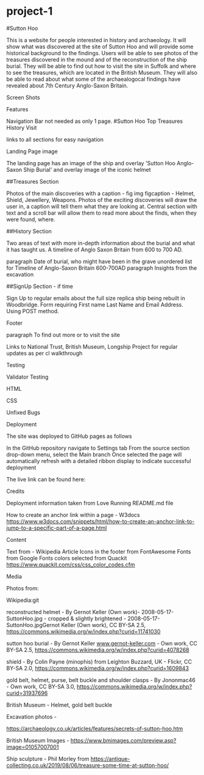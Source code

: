 # project-1
#Sutton Hoo

This is a website for people interested in history and archaeology. It will show what was discovered at the site of Sutton Hoo and will provide some historical background to the findings. Users will be able to see photos of the treasures discovered in the mound and of the reconstruction of the ship burial. They will be able to find out how to visit the site in Suffolk and where to see the treasures, which are located in the British Museum. They will also be able to read about what some of the archaealogocal findings have revealed about 7th Century Anglo-Saxon Britain.

Screen Shots

Features

Navigation Bar not needed as only 1 page. 
#Sutton Hoo           Top  Treasures  History  Visit

links to all sections for easy navigation


Landing Page image

The landing page has an image of the ship and overlay 'Sutton Hoo Anglo-Saxon Ship Burial' and overlay image of the iconic helmet


##Treasures Section

Photos of the main discoveries with a caption - fig img figcaption - Helmet, Shield, Jewellery, Weapons. Photos of the exciting discoveries will draw the user in, a caption will tell them what they are looking at. Central section with text and a scroll bar will allow them to read more about the finds, when they were found, where. 

##History Section

Two areas of text with more in-depth information about the burial and what it has taught us. A timeline of Anglo Saxon Britain from 600 to 700 AD. 

paragraph Date of burial, who might have been in the grave 
                                                                                                      unordered list for Timeline of Anglo-Saxon Britain 600-700AD
paragraph Insights from the excavation



##SignUp Section - if time

Sign Up to regular emails about the full size replica ship being rebuilt in Woodbridge. Form requiring First name Last Name and Email Address. Using POST method. 

Footer


paragraph To find out more or to visit the site

Links to National Trust, British Museum, Longship Project for regular updates as per cl walkthrough

Testing



Validator Testing

HTML

CSS



Unfixed Bugs


Deployment

The site was deployed to GitHub pages as follows

In the GitHub repository navigate to Settings tab
From the source section drop-down menu, select the Main branch
Once selected the page will automatically refresh with a detailed ribbon display to indicate successful deployment

The live link can be found here:  

Credits

Deployment information taken from Love Running README.md file

How to create an anchor link within a page - W3docs https://www.w3docs.com/snippets/html/how-to-create-an-anchor-link-to-jump-to-a-specific-part-of-a-page.html


Content 

Text from - Wikipedia Article
Icons in the footer from FontAwesome
Fonts from Google Fonts
colors selected from Quackit https://www.quackit.com/css/css_color_codes.cfm


Media

Photos from:

Wikipedia:git

reconstructed helmet - By Gernot Keller (Own work)- 2008-05-17-SuttonHoo.jpg - cropped &amp; slightly brightened - 2008-05-17-SuttonHoo.jpgGernot Keller (Own work), CC BY-SA 2.5, https://commons.wikimedia.org/w/index.php?curid=11741030

sutton hoo burial - By Gernot Keller www.gernot-keller.com - Own work, CC BY-SA 2.5, https://commons.wikimedia.org/w/index.php?curid=4078268


shield - By Colin Payne (minophis) from Leighton Buzzard, UK - Flickr, CC BY-SA 2.0, https://commons.wikimedia.org/w/index.php?curid=1609843

gold belt, helmet, purse, belt buckle and shoulder clasps -   By Jononmac46 - Own work, CC BY-SA 3.0, https://commons.wikimedia.org/w/index.php?curid=31937696

British Museum - Helmet, gold belt buckle 

Excavation photos -

 https://archaeology.co.uk/articles/features/secrets-of-sutton-hoo.htm

British Museum Images - https://www.bmimages.com/preview.asp?image=01057007001

Ship sculpture - Phil Morley from https://antique-collecting.co.uk/2019/08/06/treasure-some-time-at-sutton-hoo/